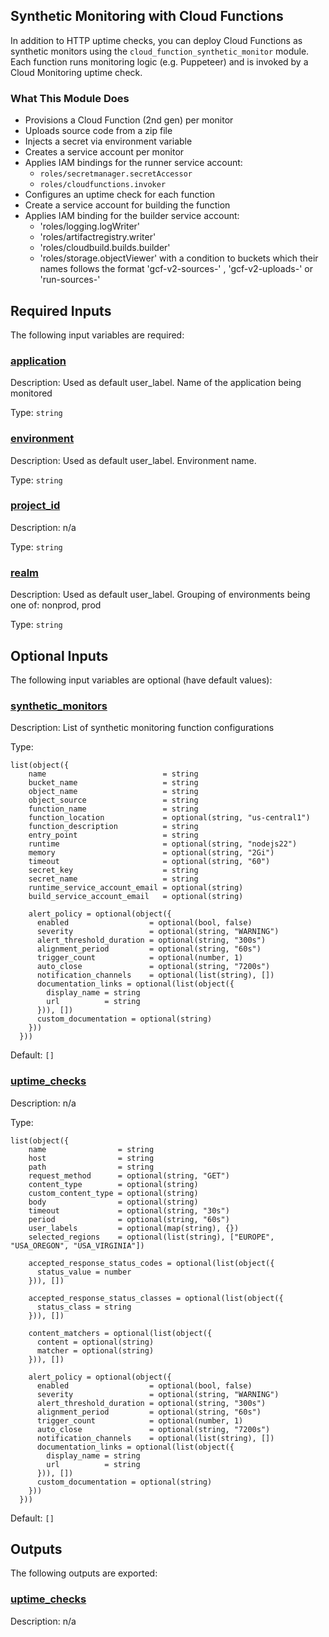 ## Synthetic Monitoring with Cloud Functions

In addition to HTTP uptime checks, you can deploy Cloud Functions as synthetic monitors using the `cloud_function_synthetic_monitor` module. Each function runs monitoring logic (e.g. Puppeteer) and is invoked by a Cloud Monitoring uptime check.
### What This Module Does

- Provisions a Cloud Function (2nd gen) per monitor
- Uploads source code from a zip file
- Injects a secret via environment variable
- Creates a service account per monitor
- Applies IAM bindings for the runner service account:
  - `roles/secretmanager.secretAccessor`
  - `roles/cloudfunctions.invoker`
- Configures an uptime check for each function
- Create a service account for building the function
- Applies IAM binding for the builder service account:
  - 'roles/logging.logWriter'
  - 'roles/artifactregistry.writer'
  - 'roles/cloudbuild.builds.builder'
  - 'roles/storage.objectViewer' with a condition to buckets which their names follows the format 'gcf-v2-sources-' , 'gcf-v2-uploads-' or 'run-sources-'



## Required Inputs

The following input variables are required:

### <a name="input_application"></a> [application](#input\_application)

Description: Used as default user\_label. Name of the application being monitored

Type: `string`

### <a name="input_environment"></a> [environment](#input\_environment)

Description: Used as default user\_label. Environment name.

Type: `string`

### <a name="input_project_id"></a> [project\_id](#input\_project\_id)

Description: n/a

Type: `string`

### <a name="input_realm"></a> [realm](#input\_realm)

Description: Used as default user\_label. Grouping of environments being one of: nonprod, prod

Type: `string`

## Optional Inputs

The following input variables are optional (have default values):

### <a name="input_synthetic_monitors"></a> [synthetic\_monitors](#input\_synthetic\_monitors)

Description: List of synthetic monitoring function configurations

Type:

```hcl
list(object({
    name                          = string
    bucket_name                   = string
    object_name                   = string
    object_source                 = string
    function_name                 = string
    function_location             = optional(string, "us-central1")
    function_description          = string
    entry_point                   = string
    runtime                       = optional(string, "nodejs22")
    memory                        = optional(string, "2Gi")
    timeout                       = optional(string, "60")
    secret_key                    = string
    secret_name                   = string
    runtime_service_account_email = optional(string)
    build_service_account_email   = optional(string)

    alert_policy = optional(object({
      enabled                  = optional(bool, false)
      severity                 = optional(string, "WARNING")
      alert_threshold_duration = optional(string, "300s")
      alignment_period         = optional(string, "60s")
      trigger_count            = optional(number, 1)
      auto_close               = optional(string, "7200s")
      notification_channels    = optional(list(string), [])
      documentation_links = optional(list(object({
        display_name = string
        url          = string
      })), [])
      custom_documentation = optional(string)
    }))
  }))
```

Default: `[]`

### <a name="input_uptime_checks"></a> [uptime\_checks](#input\_uptime\_checks)

Description: n/a

Type:

```hcl
list(object({
    name                = string
    host                = string
    path                = string
    request_method      = optional(string, "GET")
    content_type        = optional(string)
    custom_content_type = optional(string)
    body                = optional(string)
    timeout             = optional(string, "30s")
    period              = optional(string, "60s")
    user_labels         = optional(map(string), {})
    selected_regions    = optional(list(string), ["EUROPE", "USA_OREGON", "USA_VIRGINIA"])

    accepted_response_status_codes = optional(list(object({
      status_value = number
    })), [])

    accepted_response_status_classes = optional(list(object({
      status_class = string
    })), [])

    content_matchers = optional(list(object({
      content = optional(string)
      matcher = optional(string)
    })), [])

    alert_policy = optional(object({
      enabled                  = optional(bool, false)
      severity                 = optional(string, "WARNING")
      alert_threshold_duration = optional(string, "300s")
      alignment_period         = optional(string, "60s")
      trigger_count            = optional(number, 1)
      auto_close               = optional(string, "7200s")
      notification_channels    = optional(list(string), [])
      documentation_links = optional(list(object({
        display_name = string
        url          = string
      })), [])
      custom_documentation = optional(string)
    }))
  }))
```

Default: `[]`

## Outputs

The following outputs are exported:

### <a name="output_uptime_checks"></a> [uptime\_checks](#output\_uptime\_checks)

Description: n/a
